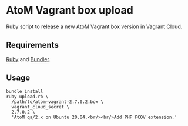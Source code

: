 # AtoM Vagrant box upload

Ruby script to release a new AtoM Vagrant box version in Vagrant Cloud.

## Requirements

[Ruby](https://www.ruby-lang.org/) and [Bundler](https://bundler.io/).

## Usage

```
bundle install
ruby upload.rb \
  /path/to/atom-vagrant-2.7.0.2.box \
  vagrant_cloud_secret \
  2.7.0.2 \
  'AtoM qa/2.x on Ubuntu 20.04.<br/><br/>Add PHP PCOV extension.'
```
